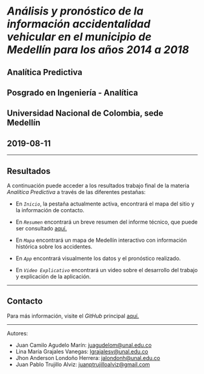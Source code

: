 # ***Análisis y pronóstico de la información accidentalidad vehicular en el municipio de Medellín para los años 2014 a 2018***
## Analítica Predictiva
## Posgrado en Ingeniería - Analítica
## Universidad Nacional de Colombia, sede Medellín
## 2019-08-11
---

## **Resultados**

A continuación puede acceder a los resultados trabajo final de la materia *Analítica Predictiva* a través de las diferentes pestañas:

* En *`Inicio`*, la pestaña actualmente activa, encontrará el mapa del sitio y la información de contacto.

* En *`Resumen`* encontrará un breve resumen del informe técnico, que puede ser consultado [aquí.](https://juapatral.github.io/analitica-predictiva-accidentalidad-2019/app/accidentalidad-2014-2018.html)

* En *`Mapa`* encontrará un mapa de Medellín interactivo con información histórica sobre los accidentes. 

* En *`App`* encontrará visualmente los datos y el pronóstico realizado. 

* En *`Video Explicativo`* encontrará un video sobre el desarrollo del trabajo y explicación de la aplicación.

---

## **Contacto**

Para más información, visite el *GitHub* principal [aquí.](https://juapatral.github.io/analitica-predictiva-accidentalidad-2019/)

---
Autores: 
* Juan Camilo Agudelo Marín: juagudelom@unal.edu.co
* Lina María Grajales Vanegas: lgrajalesv@unal.edu.co
* Jhon Anderson Londoño Herrera: jalondonh@unal.edu.co
* Juan Pablo Trujillo Alviz: juanptrujilloalviz@gmail.com